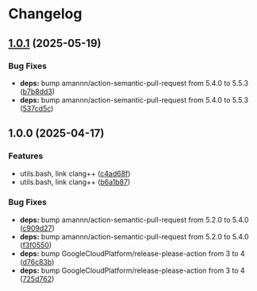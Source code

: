 # Changelog

## [1.0.1](https://github.com/higebu/asdf-llvm/compare/v1.0.0...v1.0.1) (2025-05-19)


### Bug Fixes

* **deps:** bump amannn/action-semantic-pull-request from 5.4.0 to 5.5.3 ([b7b8dd3](https://github.com/higebu/asdf-llvm/commit/b7b8dd389c790237145e7436f1cd85b49611e37e))
* **deps:** bump amannn/action-semantic-pull-request from 5.4.0 to 5.5.3 ([537cd5c](https://github.com/higebu/asdf-llvm/commit/537cd5c6a748a737639e1725ce74d8b4f61c8f37))

## 1.0.0 (2025-04-17)


### Features

* utils.bash, link clang++ ([c4ad68f](https://github.com/higebu/asdf-llvm/commit/c4ad68fd37d86e66ec135e9d40120160d01c5569))
* utils.bash, link clang++ ([b6a1b87](https://github.com/higebu/asdf-llvm/commit/b6a1b8720f49be2ccc8bf91a64fdc9dbb4c935b7))


### Bug Fixes

* **deps:** bump amannn/action-semantic-pull-request from 5.2.0 to 5.4.0 ([c909d27](https://github.com/higebu/asdf-llvm/commit/c909d27bc53023a68fa03ee88446d426d3389e99))
* **deps:** bump amannn/action-semantic-pull-request from 5.2.0 to 5.4.0 ([f3f0550](https://github.com/higebu/asdf-llvm/commit/f3f055024247ad5754781d9b2f59c8f02d339afa))
* **deps:** bump GoogleCloudPlatform/release-please-action from 3 to 4 ([d76c83b](https://github.com/higebu/asdf-llvm/commit/d76c83b37add3f9a0d56a40630f9d9537fc4386e))
* **deps:** bump GoogleCloudPlatform/release-please-action from 3 to 4 ([725d762](https://github.com/higebu/asdf-llvm/commit/725d762b32117eeaa5573cbd77ccc01e76d8f909))
